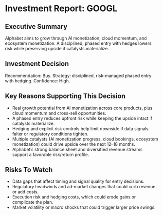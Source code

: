 # Investment Report: GOOGL
## Executive Summary
Alphabet aims to grow through AI monetization, cloud momentum, and ecosystem monetization. A disciplined, phased entry with hedges lowers risk while preserving upside if catalysts materialize.

## Investment Decision
Recommendation: Buy. Strategy: disciplined, risk-managed phased entry with hedging. Confidence: High.

## Key Reasons Supporting This Decision
- Real growth potential from AI monetization across core products, plus cloud momentum and cross-sell opportunities.
- A phased entry reduces upfront risk while keeping the upside intact if catalysts materialize.
- Hedging and explicit risk controls help limit downside if data signals falter or regulatory conditions tighten.
- Multiple catalysts (AI monetization progress, cloud bookings, ecosystem monetization) could drive upside over the next 12–18 months.
- Alphabet’s strong balance sheet and diversified revenue streams support a favorable risk/return profile.

## Risks To Watch
- Data gaps that affect timing and signal quality for entry decisions.
- Regulatory headwinds and ad-market changes that could curb revenue or add costs.
- Execution risk and hedging costs, which could erode gains or complicate the plan.
- Market volatility or macro shocks that could trigger larger price swings.